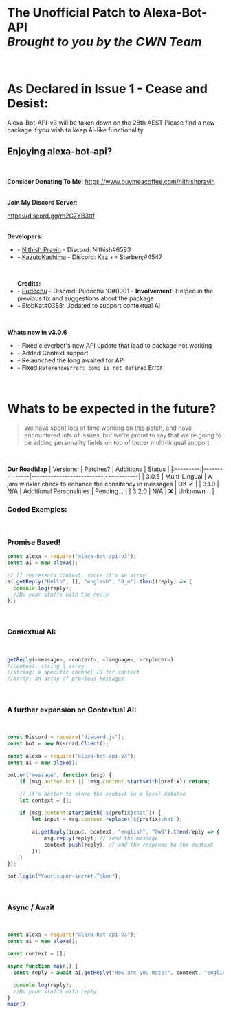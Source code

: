 
<link href="https://unpkg.com/tailwindcss@^2/dist/tailwind.min.css" rel="stylesheet"/>
<body class="from-red-500">
<h1 class="text-3xl text-center hover:shadow-lg hover:opacity-80">The Unofficial Patch to Alexa-Bot-API <br><i>Brought to you by the CWN Team</i></h1>

<br>

# As Declared in Issue 1 - Cease and Desist:
Alexa-Bot-API-v3 will be taken down on the 28th AEST
Please find a new package if you wish to keep AI-like functionality

<h2 class="text-2xl">Enjoying alexa-bot-api?</h2><br>

**Consider Donating To Me:**
<a href="https://www.buymeacoffee.com/nithishpravin">https://www.buymeacoffee.com/nithishpravin</a>
<br>
<br>

**Join My Discord Server**:

<a href="https://discord.gg/m2G7YB3ttf">https://discord.gg/m2G7YB3ttf</a><br><br>

**Developers**:
<ul>
<li> - <a href="https://github.com/Major-Thrust">Nithish Pravin</a> -
Discord: Nithish#6593
<li> - <a href="https://github.com/KazutoKashima">KazutoKashima</a> - Discord: Kaz += Sterben;#4547
</ul><br>

<ul>
<b>Credits:</b>
<li> - <a href="http://discord.gg/cortex"> Pudochu</a> - Discord: Pudochu 'D#0001 - <b>Involvement:</b> Helped in the previous fix and suggestions about the package
<br>
<li> - BlobKat#0388: Updated to support contextual AI
</ul>
<br>

<h class="text-2xl"><b>Whats new in v3.0.6</b></h>
<ul>
<li> - Fixed cleverbot's new API update that lead to package not working</li>
<li> - Added Context support</li>
<li> - Relaunched the long awaited for API </li>
<li> - Fixed <code>ReferenceError: comp is not defined</code> Error
</ul>
<br>

# **Whats to be expected in the future?**<br>
>    We have spent lots of time working on this patch, and have encountered lots of issues,
>    but we're proud to say that we're going to be adding personality fields on top of better multi-lingual support

<br>

**Our RoadMap**
| Versions: | Patches?      | Additions                | Status     |
|:---------:|---------------|--------------------------|------------|
| 3.0.5     | Multi-Lingual | A jaro winkler check to enhance the consitency in messages                        | OK ✔ |
| 3.1.0     | N/A           | Additional Personalities | Pending... |
| 3.2.0     | N/A           | ❌                        | Unknown... |
<br>


<h3 class="text-center text-3xl">Coded Examples:</h3><br>

<h3 class="text-center text-2xl"> Promise Based!</h3>

```js
const alexa = require("alexa-bot-api-v3");
const ai = new alexa();

// [] represents context, since it's an array
ai.getReply("Hello", [], "english", "O_o").then((reply) => {
  console.log(reply);
  //Do your stuffs with the reply
});
```
<br>

<h3 class="text-center text-2xl">Contextual AI:</h3><br>

```js
getReply(<message>, <context>, <language>, <replacer>)
//context: string | array
//string: a specific channel ID for context
//array: an array of previous messages
```
<br>

<h3 class="text-center text-2xl">A further expansion on Contextual AI:</h3><br>

```js
const Discord = require("discord.js");
const bot = new Discord.Client();

const alexa = require("alexa-bot-api-v3");
const ai = new alexa();

bot.on("message", function (msg) {
    if (msg.author.bot || !msg.content.startsWith(prefix)) return;

    // it's better to store the context in a local databse
    let context = [];
    
    if (msg.content.startsWith(`${prefix}chat`)) {
        let input = msg.content.replace(`${prefix}chat`);

        ai.getReply(input, context, "english", "OwO").then(reply => {
            msg.reply(reply); // send the message
            context.push(reply); // add the response to the context
        });
    }
});

bot.login("Your.super-secret.Token");
```
<br>
<h3 class="text-center text-2xl">Async / Await</h3><br>

```js
const alexa = require("alexa-bot-api-v3");
const ai = new alexa();

const context = [];

async function main() {
  const reply = await ai.getReply("How are you mate?", context, "english", "UwU");

  console.log(reply);
  //Do your stuffs with reply
}
main();
```
</body>